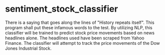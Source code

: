 # sentiment_stock_classifier
There is a saying that goes along the lines of "History repeats itself". This program shall put these infamous words to the test. By utilizing NLP, this classifier will be trained to predict stock price movements based on news headlines alone. The headlines used have been scraped from Yahoo Finance. The classifier will attempt to track the price movements of the Dow Jones Industrial Stock.

